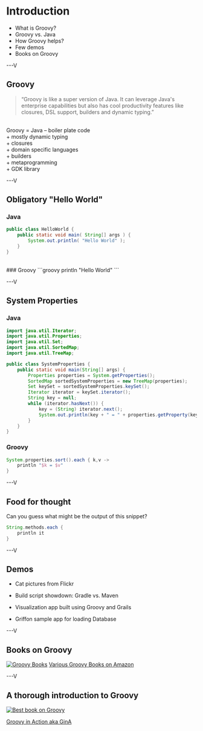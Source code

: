 # Introduction

* What is Groovy?
* Groovy vs. Java
* How Groovy helps?
* Few demos
* Books on Groovy

---V

## Groovy
>  “Groovy is like a super version of Java. It can leverage Java's enterprise capabilities but also has cool productivity features like closures, DSL support, builders and dynamic typing.”

<br>
Groovy = Java – boiler plate code<br>
              + mostly dynamic typing<br>
              + closures<br>
              + domain specific languages<br>
              + builders<br>
              + metaprogramming<br>
              + GDK library<br>

---V

## Obligatory "Hello World"

### Java
```java
public class HelloWorld {
	public static void main( String[] args ) {
		System.out.println( "Hello World" );
	}
}
```
<br>
### Groovy
```groovy
println "Hello World"
```

---V
## System Properties
### Java
```java
import java.util.Iterator;
import java.util.Properties;
import java.util.Set;
import java.util.SortedMap;
import java.util.TreeMap;

public class SystemProperties {
    public static void main(String[] args) {
        Properties properties = System.getProperties();
        SortedMap sortedSystemProperties = new TreeMap(properties);
        Set keySet = sortedSystemProperties.keySet();
        Iterator iterator = keySet.iterator();
        String key = null;
        while (iterator.hasNext()) {
            key = (String) iterator.next();
            System.out.println(key + " = " + properties.getProperty(key));
        }
    }
}
```

### Groovy
```groovy
System.properties.sort().each { k,v ->
    println "$k = $v"
}
```

---V

## Food for thought
Can you guess what might be the output of this snippet?
```groovy
String.methods.each {
    println it
}
```

---V

## Demos

* Cat pictures from Flickr

* Build script showdown: Gradle vs. Maven

* Visualization app built using Groovy and Grails

* Griffon sample app for loading Database

---V

## Books on Groovy
[![Groovy Books](https://raw.github.com/P7h/P7h.github.io/master/Groovy/img/Groovy_Books.png)](http://www.amazon.com/s/ref=sr_il_ti_stripbooks?rh=n%3A283155%2Ck%3Agroovy+programming&lo=stripbooks)
[Various Groovy Books on Amazon](http://www.amazon.com/s/ref=sr_il_ti_stripbooks?rh=n%3A283155%2Ck%3Agroovy+programming&lo=stripbooks)

---V

## A thorough introduction to Groovy

[![Best book on Groovy](https://raw.github.com/P7h/P7h.github.io/master/Groovy/img/GinA.png)](http://www.manning.com/koenig)

[Groovy in Action aka GinA](http://www.manning.com/koenig)